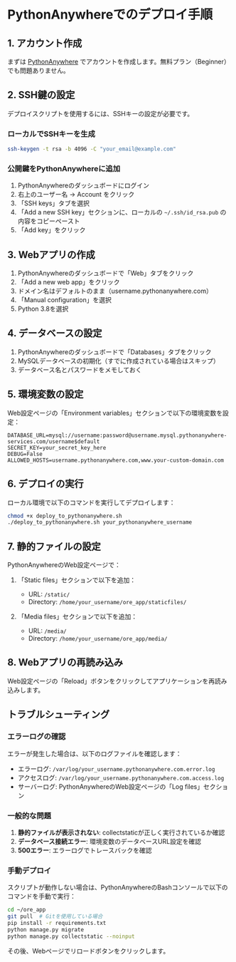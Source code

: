 # PythonAnywhereでのデプロイ手順

## 1. アカウント作成
まずは [PythonAnywhere](https://www.pythonanywhere.com/) でアカウントを作成します。無料プラン（Beginner）でも問題ありません。

## 2. SSH鍵の設定
デプロイスクリプトを使用するには、SSHキーの設定が必要です。

### ローカルでSSHキーを生成
```bash
ssh-keygen -t rsa -b 4096 -C "your_email@example.com"
```

### 公開鍵をPythonAnywhereに追加
1. PythonAnywhereのダッシュボードにログイン
2. 右上のユーザー名 → Account をクリック
3. 「SSH keys」タブを選択
4. 「Add a new SSH key」セクションに、ローカルの `~/.ssh/id_rsa.pub` の内容をコピーペースト
5. 「Add key」をクリック

## 3. Webアプリの作成
1. PythonAnywhereのダッシュボードで「Web」タブをクリック
2. 「Add a new web app」をクリック
3. ドメイン名はデフォルトのまま（username.pythonanywhere.com）
4. 「Manual configuration」を選択
5. Python 3.8を選択

## 4. データベースの設定
1. PythonAnywhereのダッシュボードで「Databases」タブをクリック
2. MySQLデータベースの初期化（すでに作成されている場合はスキップ）
3. データベース名とパスワードをメモしておく

## 5. 環境変数の設定
Web設定ページの「Environment variables」セクションで以下の環境変数を設定：

```
DATABASE_URL=mysql://username:password@username.mysql.pythonanywhere-services.com/username$default
SECRET_KEY=your_secret_key_here
DEBUG=False
ALLOWED_HOSTS=username.pythonanywhere.com,www.your-custom-domain.com
```

## 6. デプロイの実行
ローカル環境で以下のコマンドを実行してデプロイします：

```bash
chmod +x deploy_to_pythonanywhere.sh
./deploy_to_pythonanywhere.sh your_pythonanywhere_username
```

## 7. 静的ファイルの設定
PythonAnywhereのWeb設定ページで：

1. 「Static files」セクションで以下を追加：
   - URL: `/static/`
   - Directory: `/home/your_username/ore_app/staticfiles/`

2. 「Media files」セクションで以下を追加：
   - URL: `/media/`
   - Directory: `/home/your_username/ore_app/media/`

## 8. Webアプリの再読み込み
Web設定ページの「Reload」ボタンをクリックしてアプリケーションを再読み込みします。

## トラブルシューティング

### エラーログの確認
エラーが発生した場合は、以下のログファイルを確認します：

- エラーログ: `/var/log/your_username.pythonanywhere.com.error.log`
- アクセスログ: `/var/log/your_username.pythonanywhere.com.access.log`
- サーバーログ: PythonAnywhereのWeb設定ページの「Log files」セクション

### 一般的な問題
1. **静的ファイルが表示されない**: collectstaticが正しく実行されているか確認
2. **データベース接続エラー**: 環境変数のデータベースURL設定を確認
3. **500エラー**: エラーログでトレースバックを確認

### 手動デプロイ
スクリプトが動作しない場合は、PythonAnywhereのBashコンソールで以下のコマンドを手動で実行：

```bash
cd ~/ore_app
git pull  # Gitを使用している場合
pip install -r requirements.txt
python manage.py migrate
python manage.py collectstatic --noinput
```

その後、Webページでリロードボタンをクリックします。 